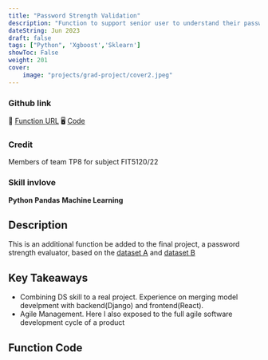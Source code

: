 ```yaml
---
title: "Password Strength Validation"
description: "Function to support senior user to understand their password strength"
dateString: Jun 2023
draft: false
tags: ["Python", 'Xgboost','Sklearn']
showToc: False
weight: 201
cover:
    image: "projects/grad-project/cover2.jpeg"
--- 
```

### Github link
🔗 [Function URL](https://lesterwithhistreasure.de/avoidingscam)
🖥 [Code](https://github.com/HanL1223/fit5120_backend_Django)
### Credit
Members of team TP8 for subject FIT5120/22 

### Skill invlove
**Python** **Pandas** **Machine Learning** 

## Description
This is an additional function be added to the final project, a password strength evaluator, based on the [dataset A](https://www.kaggle.com/datasets/bhavikbb/password-strength-classifier-dataset) and [dataset B](https://www.kaggle.com/datasets/wjburns/common-password-list-rockyoutxt)

## Key Takeaways
- Combining DS skill to a real project. Experience on merging model develpment with backend(Django) and frontend(React).
- Agile Management. Here I also exposed to the full agile software development cycle of a product

## Function Code
```python